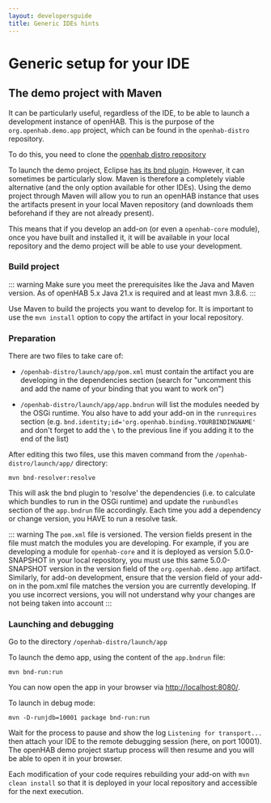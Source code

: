 ```yaml
---
layout: developersguide
title: Generic IDEs hints
---
```


# Generic setup for your IDE

## The demo project with Maven

It can be particularly useful, regardless of the IDE, to be able to launch a development instance of openHAB.
This is the purpose of the `org.openhab.demo.app` project, which can be found in the `openhab-distro` repository.

To do this, you need to clone the [openhab distro repository](https://www.github.com/openhab/openhab-distro)

To launch the demo project, Eclipse [has its bnd plugin](./eclipse.html#working-with-add-ons).
However, it can sometimes be particularly slow. Maven is therefore a completely viable alternative (and the only option
available for other IDEs).
Using the demo project through Maven will allow you to run an openHAB instance that uses the artifacts present in your
local Maven repository (and downloads them beforehand if they are not already present).

This means that if you develop an add-on (or even a `openhab-core` module), once you have built and installed it, it
will be available in your local repository and the demo project will be able to use your development.

### Build project

::: warning
Make sure you meet the prerequisites like the Java and Maven version. As of openHAB 5.x Java 21.x is required and at least mvn 3.8.6.
:::

Use Maven to build the projects you want to develop for. It is important to use the `mvn install` option to copy the artifact in your local repository.

### Preparation

There are two files to take care of:

- `/openhab-distro/launch/app/pom.xml` must contain the artifact you are developing in the dependencies section (search for "uncomment this and add the name of your binding that you want to work on")

- `/openhab-distro/launch/app/app.bndrun` will list the modules needed by the OSGi runtime. You also have to add your add-on in the `runrequires` section (e.g. `bnd.identity;id='org.openhab.binding.YOURBINDINGNAME'` and don't forget to add the `\` to the previous line if you adding it to the end of the list)

After editing this two files, use this maven command from the `/openhab-distro/launch/app/` directory:

`mvn bnd-resolver:resolve`

This will ask the bnd plugin to 'resolve' the dependencies (i.e. to calculate which bundles to run in the OSGi runtime) and update
 the `runbundles` section of the `app.bndrun` file accordingly.
Each time you add a dependency or change version, you HAVE to run a resolve task.

::: warning
The `pom.xml` file is versioned. The version fields present in the file must match the modules
you are developing. For example, if you are developing a module for `openhab-core` and it is deployed as version
5.0.0-SNAPSHOT in your local repository, you must use this same 5.0.0-SNAPSHOT version in the version field of the
`org.openhab.demo.app` artifact. Similarly, for add-on development, ensure that the version field of your add-on in the
pom.xml file matches the version you are currently developing. If you use incorrect versions, you will not understand
why your changes are not being taken into account
:::

### Launching and debugging

Go to the directory `/openhab-distro/launch/app`

To launch the demo app, using the content of the `app.bndrun` file:

`mvn bnd-run:run`

You can now open the app in your browser via [http://localhost:8080/](http://localhost:8080/).

To launch in debug mode:

`mvn -D-runjdb=10001 package bnd-run:run`

Wait for the process to pause and show the log `Listening for transport...` then attach your IDE to the remote debugging
session (here, on port 10001). The openHAB demo project startup process will then resume and you will be able to
open it in your browser.

Each modification of your code requires rebuilding your add-on with `mvn clean install` so that it is
deployed in your local repository and accessible for the next execution.
